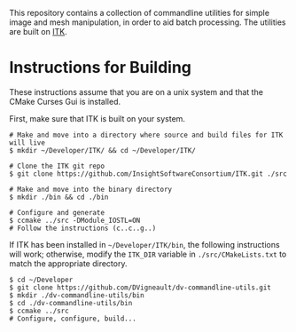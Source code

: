 This repository contains a collection of commandline utilities for simple image and mesh manipulation, in order to aid batch processing.  The utilities are built on [ITK](https://itk.org/Doxygen/html/index.html).

# Instructions for Building

These instructions assume that you are on a unix system and that the CMake Curses Gui is installed.

First, make sure that ITK is built on your system.

```
# Make and move into a directory where source and build files for ITK will live
$ mkdir ~/Developer/ITK/ && cd ~/Developer/ITK/

# Clone the ITK git repo
$ git clone https://github.com/InsightSoftwareConsortium/ITK.git ./src

# Make and move into the binary directory
$ mkdir ./bin && cd ./bin

# Configure and generate
$ ccmake ../src -DModule_IOSTL=ON
# Follow the instructions (c..c..g..)
```

If ITK has been installed in `~/Developer/ITK/bin`, the following instructions will work; otherwise, modify the `ITK_DIR` variable in `./src/CMakeLists.txt` to match the appropriate directory.

```
$ cd ~/Developer
$ git clone https://github.com/DVigneault/dv-commandline-utils.git
$ mkdir ./dv-commandline-utils/bin
$ cd ./dv-commandline-utils/bin
$ ccmake ../src
# Configure, configure, build...
```
